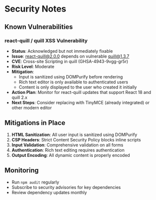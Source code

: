 # Security Notes

## Known Vulnerabilities

### react-quill / quill XSS Vulnerability
- **Status**: Acknowledged but not immediately fixable
- **Issue**: react-quill@2.0.0 depends on vulnerable quill@1.3.7
- **CVE**: Cross-site Scripting in quill (GHSA-4943-9vgg-gr5r)
- **Risk Level**: Moderate
- **Mitigation**: 
  - Input is sanitized using DOMPurify before rendering
  - Rich text editor is only available to authenticated users
  - Content is only displayed to the user who created it initially
- **Action Plan**: Monitor for react-quill updates that support React 18 and quill 2.x
- **Next Steps**: Consider replacing with TinyMCE (already integrated) or other modern editor

## Mitigations in Place

1. **HTML Sanitization**: All user input is sanitized using DOMPurify
2. **CSP Headers**: Strict Content Security Policy blocks inline scripts
3. **Input Validation**: Comprehensive validation on all forms
4. **Authentication**: Rich text editing requires authentication
5. **Output Encoding**: All dynamic content is properly encoded

## Monitoring

- Run `npm audit` regularly
- Subscribe to security advisories for key dependencies
- Review dependency updates monthly